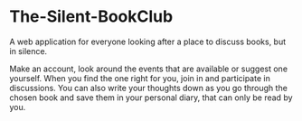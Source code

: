 # The-Silent-BookClub
A web application for everyone looking after a place to discuss books, but in silence.

Make an account, look around the events that are available or suggest one yourself. When you find the one right for you, join in and participate in discussions. You can also write your thoughts down as you go through the chosen book and save them in your personal diary, that can only be read by you.
